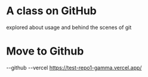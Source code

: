 # A class on GitHub

explored about usage and behind the scenes of git

# Move to Github

--github
--vercel https://test-repo1-gamma.vercel.app/
